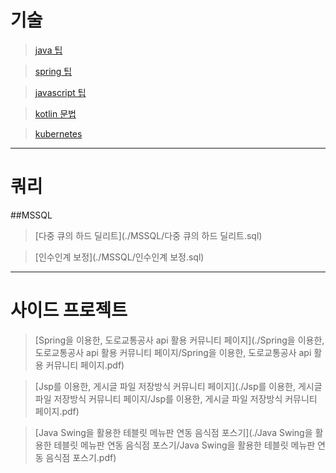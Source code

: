 # 기술

> [java 팁](./java/doc_Java_Style.md)

> [spring 팁](./java/doc_Spring_Style.md)

> [javascript 팁](./javascript/doc_Js_Style.md)

> [kotlin 문법](./kotlin/doc_Kotlin.md)

> [kubernetes](./kubernetes/doc_kubernetes.md)


---
# 쿼리
##MSSQL

> [다중 큐의 하드 딜리트](./MSSQL/다중 큐의 하드 딜리트.sql)

> [인수인계 보정](./MSSQL/인수인계 보정.sql)

---
# 사이드 프로젝트

> [Spring을 이용한, 도로교통공사 api 활용 커뮤니티 페이지](./Spring을 이용한, 도로교통공사 api 활용 커뮤니티 페이지/Spring을 이용한, 도로교통공사 api 활용 커뮤니티 페이지.pdf)

> [Jsp를 이용한, 게시글 파일 저장방식 커뮤니티 페이지](./Jsp를 이용한, 게시글 파일 저장방식 커뮤니티 페이지/Jsp를 이용한, 게시글 파일 저장방식 커뮤니티 페이지.pdf)

> [Java Swing을 활용한 테블릿 메뉴판 연동 음식점 포스기](./Java Swing을 활용한 테블릿 메뉴판 연동 음식점 포스기/Java Swing을 활용한 테블릿 메뉴판 연동 음식점 포스기.pdf)